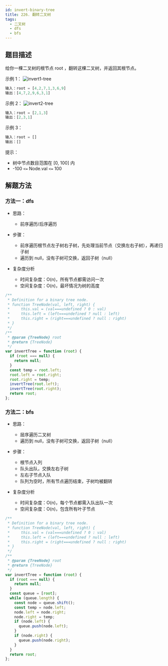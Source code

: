 ```yaml
---
id: invert-binary-tree
title: 226. 翻转二叉树
tags:
  - 二叉树
  - dfs
  - bfs
---
```


## 题目描述

给你一棵二叉树的根节点 root ，翻转这棵二叉树，并返回其根节点。

示例 1：
![invert1-tree](https://assets.leetcode.com/uploads/2021/03/14/invert1-tree.jpg)

```js
输入：root = [4,2,7,1,3,6,9]
输出：[4,7,2,9,6,3,1]
```

示例 2：
![invert2-tree](https://assets.leetcode.com/uploads/2021/03/14/invert2-tree.jpg)

```js
输入：root = [2,1,3]
输出：[2,3,1]
```

示例 3：

```js
输入：root = []
输出：[]
```

提示：

- 树中节点数目范围在 [0, 100] 内
- -100 `<=` Node.val `<=` 100

## 解题方法

### 方法一：dfs

- 思路：

  - 前序遍历/后序遍历

- 步骤：

  - 前序遍历根节点左子树右子树，先处理当前节点（交换左右子树），再递归子树
  - 遍历到 null，没有子树可交换，返回子树（null）

- 复杂度分析
  - 时间复杂度：O(n)，所有节点都需访问一次
  - 空间复杂度：O(n)，最坏情况为树的高度

```js
/**
 * Definition for a binary tree node.
 * function TreeNode(val, left, right) {
 *     this.val = (val===undefined ? 0 : val)
 *     this.left = (left===undefined ? null : left)
 *     this.right = (right===undefined ? null : right)
 * }
 */
/**
 * @param {TreeNode} root
 * @return {TreeNode}
 */
var invertTree = function (root) {
  if (root === null) {
    return null;
  }
  const temp = root.left;
  root.left = root.right;
  root.right = temp;
  invertTree(root.left);
  invertTree(root.right);
  return root;
};
```

### 方法二：bfs

- 思路：
  - 层序遍历二叉树
  - 遍历到 null，没有子树可交换，返回子树（null）
- 步骤：

  - 根节点入列
  - 队头出队，交换左右子树
  - 左右子节点入队
  - 队列为空时，所有节点遍历结束，子树均被翻转

- 复杂度分析
  - 时间复杂度：O(n)，每个节点都需入队出队一次
  - 空间复杂度：O(n)，包含所有叶子节点

```js
/**
 * Definition for a binary tree node.
 * function TreeNode(val, left, right) {
 *     this.val = (val===undefined ? 0 : val)
 *     this.left = (left===undefined ? null : left)
 *     this.right = (right===undefined ? null : right)
 * }
 */
/**
 * @param {TreeNode} root
 * @return {TreeNode}
 */
var invertTree = function (root) {
  if (root === null) {
    return null;
  }
  const queue = [root];
  while (queue.length) {
    const node = queue.shift();
    const temp = node.left;
    node.left = node.right;
    node.right = temp;
    if (node.left) {
      queue.push(node.left);
    }
    if (node.right) {
      queue.push(node.right);
    }
  }
  return root;
};
```
